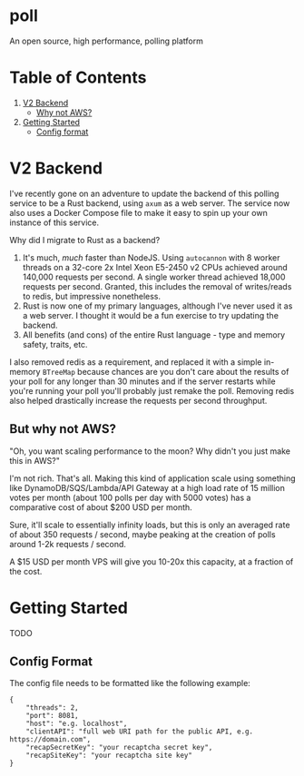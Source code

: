 # poll
An open source, high performance, polling platform

# Table of Contents
1. [V2 Backend](#backend)
    - [Why not AWS?](#aws)
2. [Getting Started](#getting-started)
    - [Config format](#config)

# V2 Backend<a name="backend"></a>

I've recently gone on an adventure to update the backend of this polling service to be a Rust backend, using `axum` as a web server.
The service now also uses a Docker Compose file to make it easy to spin up your own instance of this service.

Why did I migrate to Rust as a backend?

1. It's much, _much_ faster than NodeJS. Using `autocannon` with 8 worker threads on a 32-core 2x Intel Xeon E5-2450 v2 CPUs achieved around 140,000 requests per second. A single worker thread achieved 18,000 requests per second. Granted, this includes the removal of writes/reads to redis, but impressive nonetheless.
2. Rust is now one of my primary languages, although I've never used it as a web server. I thought it would be a fun exercise to try updating the backend.
3. All benefits (and cons) of the entire Rust language - type and memory safety, traits, etc.

I also removed redis as a requirement, and replaced it with a simple in-memory `BTreeMap` because chances are you don't care about the results of your poll for any longer than 30 minutes and if the server restarts while you're running your poll you'll probably just remake the poll.
Removing redis also helped drastically increase the requests per second throughput.

## But why not AWS?<a name="aws"></a>

"Oh, you want scaling performance to the moon? Why didn't you just make this in AWS?"

I'm not rich. That's all. Making this kind of application scale using something like DynamoDB/SQS/Lambda/API Gateway at a high load rate of 15 million votes per month (about 100 polls per day with 5000 votes) has a comparative cost of about $200 USD per month.

Sure, it'll scale to essentially infinity loads, but this is only an averaged rate of about 350 requests / second, maybe peaking at the creation of polls around 1-2k requests / second.

A $15 USD per month VPS will give you 10-20x this capacity, at a fraction of the cost.

# Getting Started<a name="getting_started"></a>

TODO

## Config Format<a name="config"></a>

The config file needs to be formatted like the following example:

```
{
    "threads": 2,
    "port": 8081,
    "host": "e.g. localhost",
    "clientAPI": "full web URI path for the public API, e.g. https://domain.com",
    "recapSecretKey": "your recaptcha secret key",
    "recapSiteKey": "your recaptcha site key"
}
```
